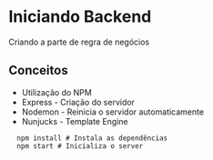 <h1>Iniciando Backend</h1>
<p>Criando a parte de regra de negócios</p>

<h2>Conceitos</h2>
<ul>
  <li>Utilização do NPM</li>
  <li>Express  - Criação do servidor</li>
  <li>Nodemon  - Reinicia o servidor automaticamente</li>
  <li>Nunjucks - Template Engine</li>
</ul>

```
  npm install # Instala as dependências
  npm start # Inicializa o server
```